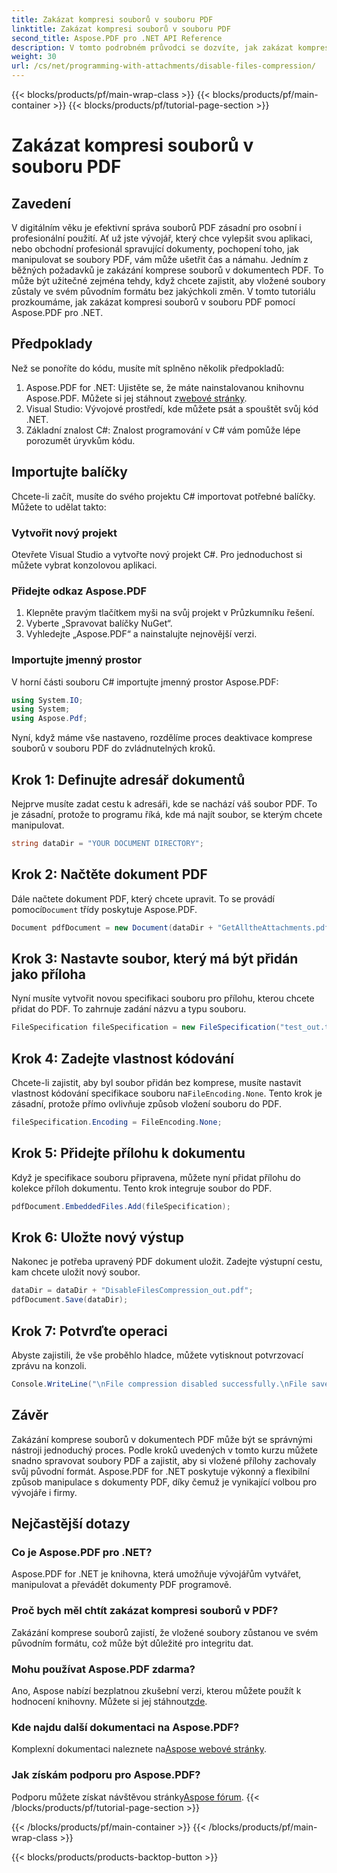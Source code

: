 ```yaml
---
title: Zakázat kompresi souborů v souboru PDF
linktitle: Zakázat kompresi souborů v souboru PDF
second_title: Aspose.PDF pro .NET API Reference
description: V tomto podrobném průvodci se dozvíte, jak zakázat kompresi souborů v souborech PDF pomocí Aspose.PDF for .NET. Vylepšete své dovednosti v oblasti správy PDF.
weight: 30
url: /cs/net/programming-with-attachments/disable-files-compression/
---
```


{{< blocks/products/pf/main-wrap-class >}}
{{< blocks/products/pf/main-container >}}
{{< blocks/products/pf/tutorial-page-section >}}

# Zakázat kompresi souborů v souboru PDF

## Zavedení

V digitálním věku je efektivní správa souborů PDF zásadní pro osobní i profesionální použití. Ať už jste vývojář, který chce vylepšit svou aplikaci, nebo obchodní profesionál spravující dokumenty, pochopení toho, jak manipulovat se soubory PDF, vám může ušetřit čas a námahu. Jedním z běžných požadavků je zakázání komprese souborů v dokumentech PDF. To může být užitečné zejména tehdy, když chcete zajistit, aby vložené soubory zůstaly ve svém původním formátu bez jakýchkoli změn. V tomto tutoriálu prozkoumáme, jak zakázat kompresi souborů v souboru PDF pomocí Aspose.PDF pro .NET. 

## Předpoklady

Než se ponoříte do kódu, musíte mít splněno několik předpokladů:

1.  Aspose.PDF for .NET: Ujistěte se, že máte nainstalovanou knihovnu Aspose.PDF. Můžete si jej stáhnout z[webové stránky](https://releases.aspose.com/pdf/net/).
2. Visual Studio: Vývojové prostředí, kde můžete psát a spouštět svůj kód .NET.
3. Základní znalost C#: Znalost programování v C# vám pomůže lépe porozumět úryvkům kódu.

## Importujte balíčky

Chcete-li začít, musíte do svého projektu C# importovat potřebné balíčky. Můžete to udělat takto:

### Vytvořit nový projekt

Otevřete Visual Studio a vytvořte nový projekt C#. Pro jednoduchost si můžete vybrat konzolovou aplikaci.

### Přidejte odkaz Aspose.PDF

1. Klepněte pravým tlačítkem myši na svůj projekt v Průzkumníku řešení.
2. Vyberte „Spravovat balíčky NuGet“.
3. Vyhledejte „Aspose.PDF“ a nainstalujte nejnovější verzi.

### Importujte jmenný prostor

V horní části souboru C# importujte jmenný prostor Aspose.PDF:

```csharp
using System.IO;
using System;
using Aspose.Pdf;
```

Nyní, když máme vše nastaveno, rozdělíme proces deaktivace komprese souborů v souboru PDF do zvládnutelných kroků.

## Krok 1: Definujte adresář dokumentů

Nejprve musíte zadat cestu k adresáři, kde se nachází váš soubor PDF. To je zásadní, protože to programu říká, kde má najít soubor, se kterým chcete manipulovat.

```csharp
string dataDir = "YOUR DOCUMENT DIRECTORY";
```

## Krok 2: Načtěte dokument PDF

 Dále načtete dokument PDF, který chcete upravit. To se provádí pomocí`Document` třídy poskytuje Aspose.PDF.

```csharp
Document pdfDocument = new Document(dataDir + "GetAlltheAttachments.pdf");
```

## Krok 3: Nastavte soubor, který má být přidán jako příloha

Nyní musíte vytvořit novou specifikaci souboru pro přílohu, kterou chcete přidat do PDF. To zahrnuje zadání názvu a typu souboru.

```csharp
FileSpecification fileSpecification = new FileSpecification("test_out.txt", "Sample text file");
```

## Krok 4: Zadejte vlastnost kódování

 Chcete-li zajistit, aby byl soubor přidán bez komprese, musíte nastavit vlastnost kódování specifikace souboru na`FileEncoding.None`. Tento krok je zásadní, protože přímo ovlivňuje způsob vložení souboru do PDF.

```csharp
fileSpecification.Encoding = FileEncoding.None;
```

## Krok 5: Přidejte přílohu k dokumentu

Když je specifikace souboru připravena, můžete nyní přidat přílohu do kolekce příloh dokumentu. Tento krok integruje soubor do PDF.

```csharp
pdfDocument.EmbeddedFiles.Add(fileSpecification);
```

## Krok 6: Uložte nový výstup

Nakonec je potřeba upravený PDF dokument uložit. Zadejte výstupní cestu, kam chcete uložit nový soubor.

```csharp
dataDir = dataDir + "DisableFilesCompression_out.pdf";
pdfDocument.Save(dataDir);
```

## Krok 7: Potvrďte operaci

Abyste zajistili, že vše proběhlo hladce, můžete vytisknout potvrzovací zprávu na konzoli.

```csharp
Console.WriteLine("\nFile compression disabled successfully.\nFile saved at " + dataDir);
```

## Závěr

Zakázání komprese souborů v dokumentech PDF může být se správnými nástroji jednoduchý proces. Podle kroků uvedených v tomto kurzu můžete snadno spravovat soubory PDF a zajistit, aby si vložené přílohy zachovaly svůj původní formát. Aspose.PDF for .NET poskytuje výkonný a flexibilní způsob manipulace s dokumenty PDF, díky čemuž je vynikající volbou pro vývojáře i firmy.

## Nejčastější dotazy

### Co je Aspose.PDF pro .NET?
Aspose.PDF for .NET je knihovna, která umožňuje vývojářům vytvářet, manipulovat a převádět dokumenty PDF programově.

### Proč bych měl chtít zakázat kompresi souborů v PDF?
Zakázání komprese souborů zajistí, že vložené soubory zůstanou ve svém původním formátu, což může být důležité pro integritu dat.

### Mohu používat Aspose.PDF zdarma?
 Ano, Aspose nabízí bezplatnou zkušební verzi, kterou můžete použít k hodnocení knihovny. Můžete si jej stáhnout[zde](https://releases.aspose.com/).

### Kde najdu další dokumentaci na Aspose.PDF?
 Komplexní dokumentaci naleznete na[Aspose webové stránky](https://reference.aspose.com/pdf/net/).

### Jak získám podporu pro Aspose.PDF?
 Podporu můžete získat návštěvou stránky[Aspose fórum](https://forum.aspose.com/c/pdf/10).
{{< /blocks/products/pf/tutorial-page-section >}}

{{< /blocks/products/pf/main-container >}}
{{< /blocks/products/pf/main-wrap-class >}}

{{< blocks/products/products-backtop-button >}}
